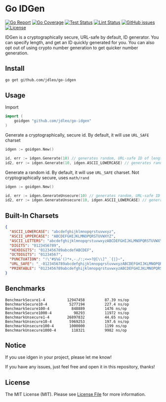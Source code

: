 # Go IDGen

[![Go Report](https://goreportcard.com/badge/github.com/jdleo/go-idgen)](https://goreportcard.com/report/github.com/jdleo/go-idgen)
[![Go Coverage](https://github.com/jdleo/go-idgen/wiki/coverage.svg)](https://raw.githack.com/wiki/jdleo/go-idgen/coverage.html)
[![Test Status](https://github.com/jdleo/go-idgen/workflows/Tests/badge.svg)](https://github.com/jdleo/go-idgen/actions)
[![Lint Status](https://github.com/jdleo/go-idgen/workflows/Lint/badge.svg)](https://github.com/jdleo/go-idgen/actions)
[![GitHub issues](https://img.shields.io/github/issues/jdleo/go-idgen.svg)](https://github.com/jdleo/go-idgen/issues)
[![License](https://img.shields.io/badge/license-MIT%20License-blue.svg)](https://github.com/jdleo/go-idgen/actions/LICENSE)

IDGen is a cryptographically secure, URL-safe by default, ID generator. You can specify length, and get an ID quickly generated for you. You can also opt out of using crypto number generation to get quicker number generation.

## Install

```bash
go get github.com/jdleo/go-idgen
```

## Usage

Import

```go
import (
	goidgen "github.com/jdleo/go-idgen"
)
```

Generate a cryptographically, secure id.
By default, it will use `URL_SAFE` charset

```go
idgen := goidgen.New()

id, err := idgen.Generate(10) // generates random, URL-safe ID of length 10
id2, err := idgen.Generate(10, idgen.ASCII_LOWERCASE) // generates random, lowercase ID of length 10
```

Generate a random id.
By default, it will use `URL_SAFE` charset.
Not cryptographically secure, uses `math/rand`

```go
idgen := goidgen.New()

id, err := idgen.GenerateUnsecure(10) // generates random, URL-safe ID of length 10
id2, err := idgen.GenerateUnsecure(10, idgen.ASCII_LOWERCASE) // generates random, lowercase ID of length 10
```

## Built-In Charsets

```json
{
  "ASCII_LOWERCASE": "abcdefghijklmnopqrstuvwxyz",
  "ASCII_UPPERCASE": "ABCDEFGHIJKLMNOPQRSTUVWXYZ",
  "ASCII_LETTERS": "abcdefghijklmnopqrstuvwxyzABCDEFGHIJKLMNOPQRSTUVWXYZ",
  "DIGITS": "0123456789",
  "HEXDIGITS": "0123456789abcdefABCDEF",
  "OCTDIGITS": "01234567",
  "PUNCTUATION": "!\"#$%&'()*+,-./:;<=>?@[\\]^_`{|}~",
  "URL_SAFE": "_-0123456789abcdefghijklmnopqrstuvwxyzABCDEFGHIJKLMNOPQRSTUVWXYZ",
  "PRINTABLE": "0123456789abcdefghijklmnopqrstuvwxyzABCDEFGHIJKLMNOPQRSTUVWXYZ!\"#$%&'()*+,-./:;<=>?@[\\]^_`{\t\n\r\x0b\x0c"
}
```

## Benchmarks

```
BenchmarkSecure1-4        	12947458	     87.39 ns/op
BenchmarkSecure10-4       	 5277194	     227.4 ns/op
BenchmarkSecure100-4      	  848889	     1476 ns/op
BenchmarkSecure1000-4     	   98293	     11972 ns/op
BenchmarkUnsecure1-4      	26897832	     44.65 ns/op
BenchmarkUnsecure10-4     	 5969253	     197.6 ns/op
BenchmarkUnsecure100-4    	 1000000	     1199 ns/op
BenchmarkUnsecure1000-4   	  118321	     9982 ns/op
```

## Notice

If you use idgen in your project, please let me know!

If you have any issues, just feel free and open it in this repository, thanks!

## License

The MIT License (MIT). Please see [License File](LICENSE.md) for more information.
